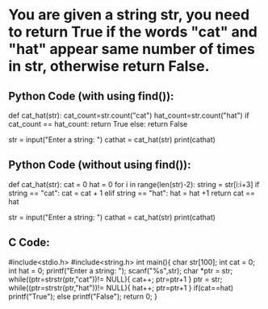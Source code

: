 # You are given a string str, you need to return True if  the words "cat" and "hat" appear same number of times in str, otherwise return False.

## Python Code (with using find()):
  def cat_hat(str):
    cat_count=str.count("cat")
    hat_count=str.count("hat")
    if cat_count == hat_count:
      return True
    else:
      return False

  str = input("Enter a string: ")
  cathat = cat_hat(str)
  print(cathat)

## Python Code (without using find()):
  def cat_hat(str):
    cat = 0
    hat = 0
    for i in range(len(str)-2):
      string = str[i:i+3]
      if string == "cat":
          cat = cat + 1
      elif string == "hat":
          hat = hat +1
    return cat == hat

  str = input("Enter a string: ")
  cathat = cat_hat(str)
  print(cathat)


## C Code:

#include<stdio.h>
#include<string.h>
int main(){
    char str[100];
    int cat = 0;
    int hat = 0;
    printf("Enter a string: ");
    scanf("%s",str);
    char *ptr = str;
    while((ptr=strstr(ptr,"cat"))!= NULL){
        cat++;
        ptr=ptr+1
    }
    ptr = str;
    while((ptr=strstr(ptr,"hat"))!= NULL){
        hat++;
        ptr=ptr+1
    }
    if(cat==hat)
    printf("True");
    else
    printf("False");
    return 0;
}
